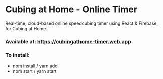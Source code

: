 # Cubing at Home - Online Timer
Real-time, cloud-based online speedcubing timer using React & Firebase, for Cubing at Home.

### Available at: https://cubingathome-timer.web.app

### To install:
- npm install / yarn add
- npm start / yarn start
